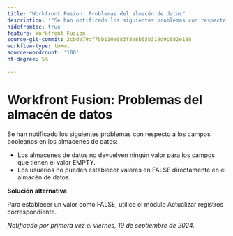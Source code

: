 ```yaml
---
title: "Workfront Fusion: Problemas del almacén de datos"
description: '"Se han notificado los siguientes problemas con respecto a los campos booleanos en los almacenes de datos: los almacenes de datos no devuelven ningún valor para los campos que tienen el valor EMPTY y los usuarios no pueden establecer valores en FALSE directamente en el almacén de datos".'
hidefromtoc: true
feature: Workfront Fusion
source-git-commit: 2cbde79df7bb110e083f8e8b65b319d9c682e188
workflow-type: tm+mt
source-wordcount: '100'
ht-degree: 5%

---
```



# Workfront Fusion: Problemas del almacén de datos

Se han notificado los siguientes problemas con respecto a los campos booleanos en los almacenes de datos:

* Los almacenes de datos no devuelven ningún valor para los campos que tienen el valor EMPTY.
* Los usuarios no pueden establecer valores en FALSE directamente en el almacén de datos.

**Solución alternativa**

Para establecer un valor como FALSE, utilice el módulo Actualizar registros correspondiente.

_Notificado por primera vez el viernes, 19 de septiembre de 2024._
